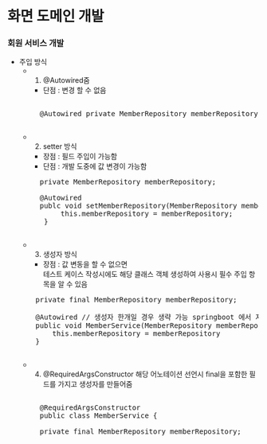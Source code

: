 화면 도메인 개발
=================

### 회원 서비스 개발
- 주입 방식 
    - 1. @Autowired줌
        - 단점 : 변경 할 수 없음
        <pre>
         
        @Autowired private MemberRepository memberRepository;
        </pre>   
    - 2. setter 방식
        - 장점 : 필드 주입이 가능함 
        - 단점 : 개발 도중에 값 변경이 가능함
        <pre>
        private MemberRepository memberRepository;
     
        @Autowired
        publc void setMemberRepository(MemberRepository memberRepository) {
             this.memberRepository = memberRepository;
         }
        </pre>
    -  3. 생성자 방식
        - 장점 : 값 변동을 할 수 없으면<br> 
                테스트 케이스 작성시에도 해당 클래스 객체 생성하여 사용시 필수 주입 항목을 알 수 있음
        <pre>
        private final MemberRepository memberRepository;
        
        @Autowired // 생성자 한개일 경우 생략 가능 springboot 에서 자동으로 생성해     
        public void MemberService(MemberRepository memberRepository){
            this.memberRepository = memberRepository
        } 
        </pre>
     
    - 4. @RequiredArgsConstructor 해당 어노테이션 선언시 final을 포함한 필드를 가지고 생성자를 만들어줌
        <pre>
        
        @RequiredArgsConstructor
        public class MemberService {
        
        private final MemberRepository memberRepository;
        </pre> 
    